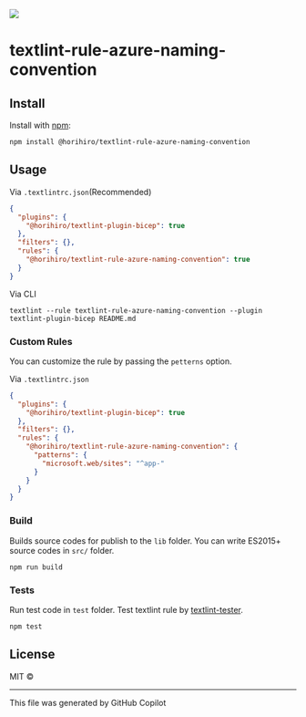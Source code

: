![](https://badge.fury.io/js/@horihiro%2Ftextlint-rule-azure-naming-convention.svg)

# textlint-rule-azure-naming-convention

## Install

Install with [npm](https://www.npmjs.com/):

    npm install @horihiro/textlint-rule-azure-naming-convention

## Usage

Via `.textlintrc.json`(Recommended)

```json
{
  "plugins": {
    "@horihiro/textlint-plugin-bicep": true
  },
  "filters": {},
  "rules": {
    "@horihiro/textlint-rule-azure-naming-convention": true
  }
}
```

Via CLI

```
textlint --rule textlint-rule-azure-naming-convention --plugin textlint-plugin-bicep README.md
```

### Custom Rules

You can customize the rule by passing the `petterns` option.

Via `.textlintrc.json`

```json
{
  "plugins": {
    "@horihiro/textlint-plugin-bicep": true
  },
  "filters": {},
  "rules": {
    "@horihiro/textlint-rule-azure-naming-convention": {
      "patterns": {
        "microsoft.web/sites": "^app-"
      }
    }
  }
}
```

### Build

Builds source codes for publish to the `lib` folder.
You can write ES2015+ source codes in `src/` folder.

    npm run build

### Tests

Run test code in `test` folder.
Test textlint rule by [textlint-tester](https://github.com/textlint/textlint-tester).

    npm test

## License

MIT © 

----

This file was generated by GitHub Copilot
